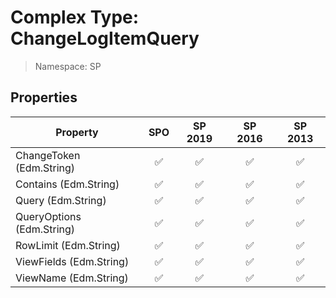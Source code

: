 # Complex Type: ChangeLogItemQuery

> Namespace: SP

## Properties

Property | SPO | SP 2019 | SP 2016 | SP 2013
----------|:---:|:-------:|:-------:|:-------:
ChangeToken (Edm.String) | ✅ | ✅ | ✅ | ✅
Contains (Edm.String) | ✅ | ✅ | ✅ | ✅
Query (Edm.String) | ✅ | ✅ | ✅ | ✅
QueryOptions (Edm.String) | ✅ | ✅ | ✅ | ✅
RowLimit (Edm.String) | ✅ | ✅ | ✅ | ✅
ViewFields (Edm.String) | ✅ | ✅ | ✅ | ✅
ViewName (Edm.String) | ✅ | ✅ | ✅ | ✅